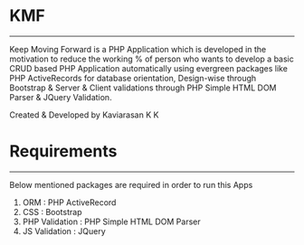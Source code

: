 
KMF
===
<hr/>

<p>Keep Moving Forward is a PHP Application which is developed in the motivation to reduce the working % of person who wants to develop a basic CRUD based PHP Application automatically using evergreen packages like PHP ActiveRecords for database orientation, Design-wise through Bootstrap & Server & Client validations through PHP Simple HTML DOM Parser & JQuery Validation.</p>
<p>Created & Developed by Kaviarasan K K</p>

Requirements
============
<hr/>

Below mentioned packages are required in order to run this Apps
<ol>
<li>ORM : PHP ActiveRecord</li>
<li>CSS : Bootstrap</li>
<li>PHP Validation : PHP Simple HTML DOM Parser</li>
<li>JS Validation : JQuery</li>
</ol>
